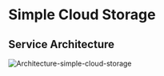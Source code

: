 # Simple Cloud Storage

## Service Architecture 
![Architecture-simple-cloud-storage](https://user-images.githubusercontent.com/74914280/175780680-9e857af9-2fb0-4ba7-a57c-1df845839685.png)
